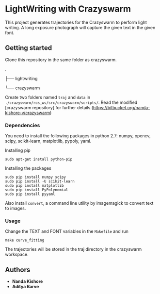 # LightWriting with Crazyswarm

This project generates trajectories for the Crazyswarm to perform light writing. A long exposure photograph will capture the 
given text in the given font.

## Getting started

Clone this repository in the same folder as crazyswarm.

.

├── lightwriting

└── crazyswarm

Create two folders named `traj` and `data` in `./crazyswarm/ros_ws/src/crazyswarm/scripts/`.
Read the modified [crazyswarm repository] for further details.(https://bitbucket.org/nanda-kishore-v/crazyswarm)

### Dependencies

You need to install the following packages in python 2.7: numpy, opencv, scipy, scikit-learn, matplotlib, pypoly, yaml.

Installing pip

```
sudo apt-get install python-pip
```

Installing the packages
```
sudo pip install numpy scipy
sudo pip install -U scikit-learn
sudo pip install matplotlib
sudo pip install PyPolynomial
sudo pip install pyyaml
```

Also install `convert`, a command line utility by imagemagick to convert text to images.

### Usage

Change the TEXT and FONT variables in the `Makefile` and run 

```
make curve_fitting
```

The trajectories will be stored in the traj directory in the crazyswarm workspace.

## Authors

* **Nanda Kishore**
* **Aditya Barve**

